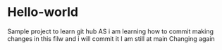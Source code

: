 # Hello-world
Sample project to learn git hub
AS i am learning how to commit making changes in this filw and i will commit it
I am still at main
Changing again
